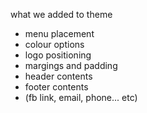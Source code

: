 what we added to theme 

- menu placement
- colour options
- logo positioning
- margings and padding
- header contents
- footer contents
- (fb link, email, phone... etc)
